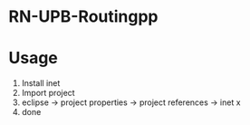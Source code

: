 # RN-UPB-Routingpp

# Usage
1. Install inet
2. Import project
3. eclipse -> project properties -> project references -> inet x
4. done
